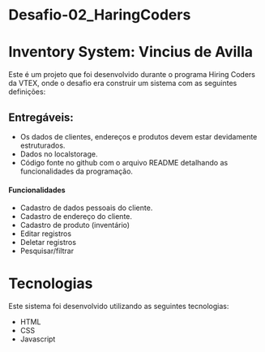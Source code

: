 # Desafio-02_HaringCoders
# Inventory System: Vincius de Avilla

Este é um projeto que foi desenvolvido durante o programa Hiring Coders da VTEX, onde o desafio era construir um sistema com as seguintes definições:

## Entregáveis:

* Os dados de clientes, endereços e produtos devem estar devidamente estruturados.
* Dados no localstorage.
* Código fonte no github com o arquivo README detalhando as funcionalidades da programação.

#### Funcionalidades

* Cadastro de dados pessoais do cliente.
* Cadastro de endereço do cliente.
* Cadastro de produto (inventário) 
* Editar registros
* Deletar registros
* Pesquisar/filtrar

# Tecnologias

Este sistema foi desenvolvido utilizando as seguintes tecnologias:
* HTML
* CSS 
* Javascript
